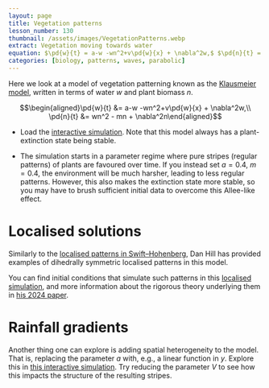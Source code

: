 ```yaml
---
layout: page
title: Vegetation patterns
lesson_number: 130
thumbnail: /assets/images/VegetationPatterns.webp
extract: Vegetation moving towards water
equation: $\pd{w}{t} = a-w -wn^2+v\pd{w}{x} + \nabla^2w,$ $\pd{n}{t} = wn^2 - mn + \nabla^2n$ 
categories: [biology, patterns, waves, parabolic]
---
```


Here we look at a model of vegetation patterning known as the [Klausmeier model](https://www.science.org/doi/full/10.1126/science.284.5421.1826), written in terms of water $w$ and plant biomass $n$.

$$\begin{aligned}\pd{w}{t} &= a-w -wn^2+v\pd{w}{x} + \nabla^2w,\\ \pd{n}{t} &= wn^2 - mn + \nabla^2n\end{aligned}$$

* Load the [interactive simulation](/sim/?preset=KlausmeierModel). Note that this model always has a plant-extinction state being stable.

* The simulation starts in a parameter regime where pure stripes (regular patterns) of plants are favoured over time. If you instead set $a=0.4$, $m=0.4$, the environment will be much harsher, leading to less regular patterns. However, this also makes the extinction state more stable, so you may have to brush sufficient initial data to overcome this Allee-like effect.

# Localised solutions

Similarly to the [localised patterns in Swift–Hohenberg](/nonlinear-physics/swift-hohenberg), Dan Hill has provided examples of dihedrally symmetric localised patterns in this model.

You can find initial conditions that simulate such patterns in this [localised simulation](/sim/?preset=LocalisedVegetation), and more information about the rigorous theory underlying them in [his 2024 paper](https://doi.org/10.1007/s00332-024-10046-2).

# Rainfall gradients

Another thing one can explore is adding spatial heterogeneity to the model. That is, replacing the parameter $a$ with, e.g., a linear function in $y$. Explore this in [this interactive simulation](/sim/?preset=KlausmeierRainfallGradient). Try reducing the parameter $V$ to see how this impacts the structure of the resulting stripes.
